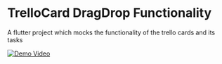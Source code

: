 # TrelloCard DragDrop Functionality

A flutter project which mocks the functionality of the trello cards and its tasks

[![Demo Video](https://img.youtube.com/vi/kRIuxf92iFY/0.jpg)](https://youtu.be/kRIuxf92iFY)